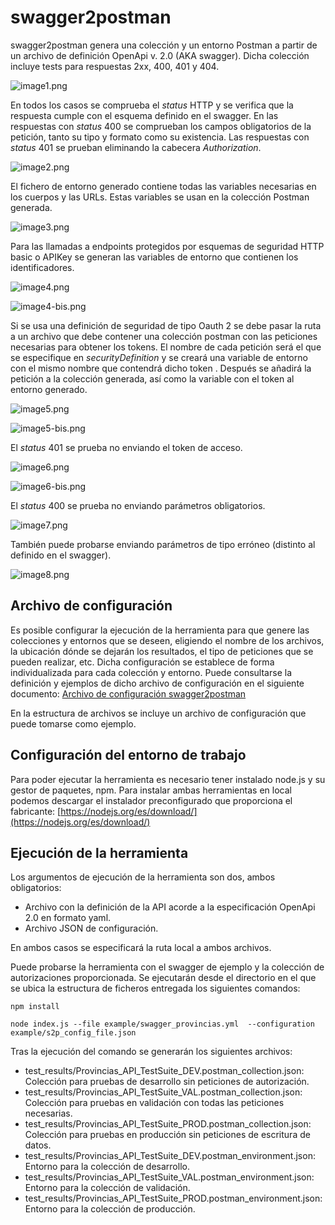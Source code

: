 # swagger2postman

swagger2postman genera una colección y un entorno Postman a partir de un archivo de definición OpenApi v. 2.0 (AKA swagger). Dicha colección incluye tests para respuestas 2xx, 400, 401 y 404.

![image1.png](images/image1.png)

En todos los casos se comprueba el _status_ HTTP y se verifica que la respuesta cumple con el esquema definido en el swagger. En las respuestas con _status_ 400 se comprueban los campos obligatorios de la petición, tanto su tipo y formato como su existencia. Las respuestas con _status_ 401 se prueban eliminando la cabecera _Authorization_.

![image2.png](images/image2.png)

El fichero de entorno generado contiene todas las variables necesarias en los cuerpos y las URLs. Estas variables se usan en la colección Postman generada.

![image3.png](images/image3.png)

Para las llamadas a endpoints protegidos por esquemas de seguridad HTTP basic o APIKey se generan las variables de entorno que contienen los identificadores.

![image4.png](images/image4.png)

![image4-bis.png](images/image4-bis.png)

Si se usa una definición de seguridad de tipo Oauth 2 se debe pasar la ruta a un archivo que debe contener una colección postman con las peticiones necesarias para obtener los tokens.
El nombre de cada petición será el que se especifique en _securityDefinition_ y se creará una variable de entorno con el mismo nombre que contendrá dicho token . Después se añadirá la petición a la colección generada, así como la variable con el token al entorno generado.

![image5.png](images/image5.png)

![image5-bis.png](images/image5-bis.png)

El _status_ 401 se prueba no enviando el token de acceso.

![image6.png](images/image6.png)

![image6-bis.png](images/image6-bis.png)

El _status_ 400 se prueba no enviando parámetros obligatorios.

![image7.png](images/image7.png)

También puede probarse enviando parámetros de tipo erróneo (distinto al definido en el swagger).

![image8.png](images/image8.png)

## Archivo de configuración

Es posible configurar la ejecución de la herramienta para que genere las colecciones y entornos que se deseen, eligiendo el nombre de los archivos, la ubicación dónde se dejarán los resultados, el tipo de peticiones que se pueden realizar, etc. Dicha configuración se establece de forma individualizada para cada colección y entorno. Puede consultarse la definición y ejemplos de dicho archivo de configuración en el siguiente documento:
[Archivo de configuración swagger2postman](./docs/MD-swagger2postman-Archivo_de_configuracion.pdf)

En la estructura de archivos se incluye un archivo de configuración que puede tomarse como ejemplo.

## Configuración del entorno de trabajo

Para poder ejecutar la herramienta es necesario tener instalado node.js y su gestor de paquetes, npm.
Para instalar ambas herramientas en local podemos descargar el instalador preconfigurado que proporciona el fabricante:
[https://nodejs.org/es/download/](https://nodejs.org/es/download/)

## Ejecución de la herramienta

Los argumentos de ejecución de la herramienta son dos, ambos obligatorios:

* Archivo con la definición de la API acorde a la especificación OpenApi 2.0 en formato yaml.
* Archivo JSON de configuración.

En ambos casos se especificará la ruta local a ambos archivos.

Puede probarse la herramienta con el swagger de ejemplo y la colección de autorizaciones proporcionada. Se ejecutarán desde el directorio en el que se ubica la estructura de ficheros entregada los siguientes comandos:

 `npm install`

 `node index.js --file example/swagger_provincias.yml  --configuration example/s2p_config_file.json`

Tras la ejecución del comando se generarán los siguientes archivos:

* test_results/Provincias_API_TestSuite_DEV.postman_collection.json: Colección para pruebas de desarrollo sin peticiones de autorización.
* test_results/Provincias_API_TestSuite_VAL.postman_collection.json: Colección para pruebas en validación con todas las peticiones necesarias.
* test_results/Provincias_API_TestSuite_PROD.postman_collection.json: Colección para pruebas en producción sin peticiones de escritura de datos.
* test_results/Provincias_API_TestSuite_DEV.postman_environment.json: Entorno para la colección de desarrollo.
* test_results/Provincias_API_TestSuite_VAL.postman_environment.json: Entorno para la colección de validación.
* test_results/Provincias_API_TestSuite_PROD.postman_environment.json: Entorno para la colección de producción.
